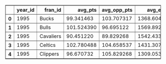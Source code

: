 <table border="1" class="dataframe">
  <thead>
    <tr style="text-align: right;">
      <th></th>
      <th>year_id</th>
      <th>fran_id</th>
      <th>avg_pts</th>
      <th>avg_opp_pts</th>
      <th>avg_elo_n</th>
      <th>avg_opp_elo_n</th>
      <th>avg_pts_differential</th>
      <th>avg_elo_differential</th>
      <th>total_wins</th>
    </tr>
  </thead>
  <tbody>
    <tr>
      <th>0</th>
      <td>1995</td>
      <td>Bucks</td>
      <td>99.341463</td>
      <td>103.707317</td>
      <td>1368.604789</td>
      <td>1497.311587</td>
      <td>-4.365854</td>
      <td>-128.706798</td>
      <td>34</td>
    </tr>
    <tr>
      <th>1</th>
      <td>1995</td>
      <td>Bulls</td>
      <td>101.524390</td>
      <td>96.695122</td>
      <td>1569.892129</td>
      <td>1488.199352</td>
      <td>4.829268</td>
      <td>81.692777</td>
      <td>47</td>
    </tr>
    <tr>
      <th>2</th>
      <td>1995</td>
      <td>Cavaliers</td>
      <td>90.451220</td>
      <td>89.829268</td>
      <td>1542.433391</td>
      <td>1498.848261</td>
      <td>0.621951</td>
      <td>43.585130</td>
      <td>43</td>
    </tr>
    <tr>
      <th>3</th>
      <td>1995</td>
      <td>Celtics</td>
      <td>102.780488</td>
      <td>104.658537</td>
      <td>1431.307532</td>
      <td>1495.936224</td>
      <td>-1.878049</td>
      <td>-64.628693</td>
      <td>35</td>
    </tr>
    <tr>
      <th>4</th>
      <td>1995</td>
      <td>Clippers</td>
      <td>96.670732</td>
      <td>105.829268</td>
      <td>1309.053701</td>
      <td>1517.260260</td>
      <td>-9.158537</td>
      <td>-208.206558</td>
      <td>17</td>
    </tr>
  </tbody>
</table>